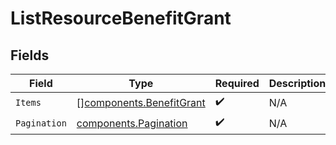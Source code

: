 # ListResourceBenefitGrant


## Fields

| Field                                                                | Type                                                                 | Required                                                             | Description                                                          |
| -------------------------------------------------------------------- | -------------------------------------------------------------------- | -------------------------------------------------------------------- | -------------------------------------------------------------------- |
| `Items`                                                              | [][components.BenefitGrant](../../models/components/benefitgrant.md) | :heavy_check_mark:                                                   | N/A                                                                  |
| `Pagination`                                                         | [components.Pagination](../../models/components/pagination.md)       | :heavy_check_mark:                                                   | N/A                                                                  |